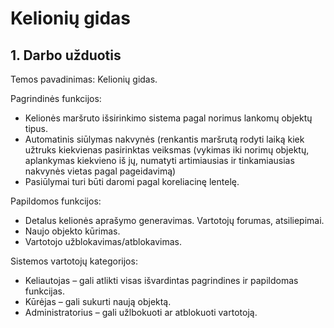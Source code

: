 # Kelionių gidas

## 1. Darbo užduotis 

Temos pavadinimas: Kelionių gidas. 

Pagrindinės funkcijos: 

* Kelionės maršruto išsirinkimo sistema pagal norimus lankomų objektų tipus.  
* Automatinis siūlymas nakvynės (renkantis maršrutą rodyti laiką kiek užtruks kiekvienas pasirinktas veiksmas (vykimas iki norimų objektų, aplankymas kiekvieno iš jų, numatyti artimiausias ir tinkamiausias nakvynės vietas pagal pageidavimą) 
* Pasiūlymai turi būti daromi pagal koreliacinę lentelę.

Papildomos funkcijos: 

* Detalus kelionės aprašymo generavimas. Vartotojų forumas, atsiliepimai. 
* Naujo objekto kūrimas. 
* Vartotojo užblokavimas/atblokavimas.

Sistemos vartotojų kategorijos:

* Keliautojas – gali atlikti visas išvardintas pagrindines ir papildomas funkcijas. 
* Kūrėjas – gali sukurti naują objektą. 
* Administratorius – gali užlbokuoti ar atblokuoti vartotoją.
